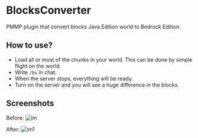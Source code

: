 # BlocksConverter
PMMP plugin that convert blocks Java Edition world to Bedrock Edition.

## How to use?
- Load all or most of the chunks in your world. This can be done by simple flight on the world.
- Write ```/bs``` in chat.
- When the server stops, everything will be ready. 
- Turn on the server and you will see a huge difference in the blocks.

## Screenshots
Before:
![im](https://media.discordapp.net/attachments/335462325731721226/398849015657005058/-DgmlDb9tQk.png)

After:
![im1](https://media.discordapp.net/attachments/335462325731721226/398849092173692928/WyWGfc9AoxY.png)